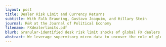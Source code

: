 ```yaml
---
layout: post
title: Dealer Risk Limit and Currency Returns
subtitle: With Falk Brauning, Gustavo Joaquim, and Hillary Stein
journal: R&R at the Journal of Political Economy
filename: FXdealerlimits.pdf
blurb: Granular-identified desk risk limit shocks of global FX dealers lead to turnover and exposure reduction, increased currency returns and spread increase. The evidence is in line with a model of dealers market segmentation.
abstract: We leverage supervisory micro data to uncover the role of global banks' risk limits in drivign exchange rate dynamics. Consistent with a model of currency intermediation under risk constraints, shocks to dealers' risk limits lead to price and quantity adjustments in the foreign exchange market. We show that dealers adjust their net exposure and increase spread in response to granular-identified limit shocks, leading to lower turnover and an adjustment in currency returns. The exchange rate adjustment is stronger when interacted with shifts in net dollar demadn, as predicted by theory, and triggers deviations from coverred and uncovered interest parity.
---
```


